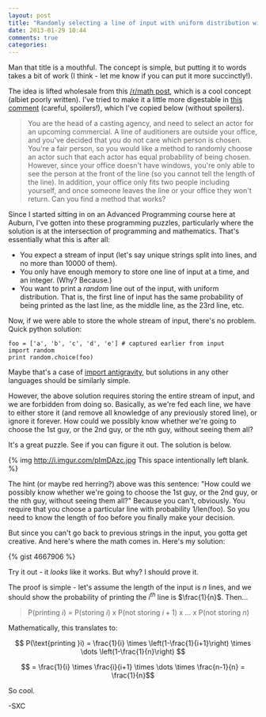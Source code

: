 ```yaml
---
layout: post
title: "Randomly selecting a line of input with uniform distribution without knowing how many lines to expect"
date: 2013-01-29 10:44
comments: true
categories: 
---
```


Man that title is a mouthful. The concept is simple, but putting it to words takes a bit of work (I think - let me know if you can put it more succinctly!).

The idea is lifted wholesale from this [/r/math post](http://www.reddit.com/tb/17fnb2), which is a cool concept (albiet poorly written). I've tried to make it a little more digestable in [this comment](http://www.reddit.com/r/math/comments/17fnb2/an_algorithm_to_randomly_select_an_item_from_a/c85bifv) (careful, spoilers!), which I've copied below (without spoilers).

<!-- more -->

> You are the head of a casting agency, and need to select an actor for an upcoming commercial. A line of auditioners are outside your office, and you've decided that you do not care which person is chosen. You're a fair person, so you would like a method to randomly choose an actor such that each actor has equal probability of being chosen. However, since your office doesn't have windows, you're only able to see the person at the front of the line (so you cannot tell the length of the line). In addition, your office only fits two people including yourself, and once someone leaves the line or your office they won't return. Can you find a method that works?

Since I started sitting in on an Advanced Programming course here at Auburn, I've gotten into these programming puzzles, particularly where the solution is at the intersection of programming and mathematics. That's essentially what this is after all:

* You expect a stream of input (let's say unique strings split into lines, and no more than 10000 of them).
* You only have enough memory to store one line of input at a time, and an integer. (Why? Because.)
* You want to print a *random* line out of the input, with uniform distribution. That is, the first line of input has the same probability of being printed as the last line, as the middle line, as the 23rd line, etc.

Now, if we were able to store the whole stream of input, there's no problem. Quick python solution:

    foo = ['a', 'b', 'c', 'd', 'e'] # captured earlier from input
    import random
    print random.choice(foo)

Maybe that's a case of [import antigravity](http://xkcd.com/353/), but solutions in any other languages should be similarly simple.

However, the above solution requires storing the entire stream of input, and we are forbidden from doing so. Basically, as we're fed each line, we have to either store it (and remove all knowledge of any previously stored line), or ignore it forever. How could we possibly know whether we're going to choose the 1st guy, or the 2nd guy, or the nth guy, without seeing them all?

It's a great puzzle. See if you can figure it out. The solution is below.

{% img http://i.imgur.com/pImDAzc.jpg This space intentionally left blank. %}

The hint (or maybe red herring?) above was this sentence: "How could we possibly know whether we're going to choose the 1st guy, or the 2nd guy, or the nth guy, without seeing them all?" Because you can't, obviously. You require that you choose a particular line with probability 1/len(foo). So you need to know the length of foo before you finally make your decision.

But since you can't go back to previous strings in the input, you gotta get creative. And here's where the math comes in. Here's my solution:

{% gist 4667906 %}

Try it out - it *looks* like it works. But why? I should prove it.

The proof is simple - let's assume the length of the input is $n$ lines, and we should show the probability of printing the $i^{th}$ line is $\frac{1}{n}$. Then...

> P(printing $i$) = P(storing $i$) x P(not storing $i+1$) x ... x P(not storing $n$)

Mathematically, this translates to:

$$ P(\text{printing }i) = \frac{1}{i} \times \left(1-\frac{1}{i+1}\right) \times \dots \left(1-\frac{1}{n}\right) $$

$$ = \frac{1}{i} \times \frac{i}{i+1} \times \dots \times \frac{n-1}{n} = \frac{1}{n}$$

So cool.

-SXC
